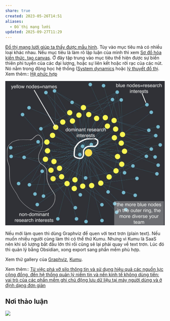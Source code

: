 ```yaml
---
share: true
created: 2023-05-26T14:51
aliases:
  - Đồ thị mạng lưới
updated: 2025-09-27T11:29
---
```

[Đồ thị mạng lưới giúp ta thấy được mẫu hình](../../../%E2%9A%A1Hi%E1%BB%83u%20bi%E1%BA%BFt%20s%C3%A2u/Ngh%C4%A9%20v%E1%BB%81%20vi%E1%BB%87c%20ngh%C4%A9/M%C3%B4i%20tr%C6%B0%E1%BB%9Dng%20ngh%C4%A9,%20nh%E1%BA%ADn%20th%E1%BB%A9c%20t%C4%83ng%20c%C6%B0%E1%BB%9Dng/%C4%90%E1%BB%93%20th%E1%BB%8B%20m%E1%BA%A1ng%20l%C6%B0%E1%BB%9Bi%20gi%C3%BAp%20ta%20th%E1%BA%A5y%20%C4%91%C6%B0%E1%BB%A3c%20m%E1%BA%ABu%20h%C3%ACnh.md). Tùy vào mục tiêu mà có nhiều loại khác nhau. Nếu mục tiêu là làm rõ lập luận của mình thì xem [Sơ đồ hóa kiến thức, tạo canvas](../Minh%20h%E1%BB%8Da,%20s%C6%A1%20%C4%91%E1%BB%93%20h%C3%B3a,%20th%E1%BB%8B%20gi%C3%A1c%20h%C3%B3a,%20t%C6%B0%C6%A1ng%20t%C3%A1c%20h%C3%B3a%20th%C3%B4ng%20tin/S%C6%A1%20%C4%91%E1%BB%93%20h%C3%B3a%20ki%E1%BA%BFn%20th%E1%BB%A9c,%20t%E1%BA%A1o%20canvas.md). Ở đây tập trung vào mục tiêu thể hiện được sự biến thiên phi tuyến của các đại lượng, hoặc sự liên kết hoặc rời rạc của các nút. Nó nằm trong động học hệ thống ([System dynamics](https://en.wikipedia.org/wiki/System_dynamics) hoặc [lý thuyết đồ thị](../../L%C4%A9nh%20v%E1%BB%B1c/Khoa%20h%E1%BB%8Dc%20d%E1%BB%AF%20li%E1%BB%87u/Ph%C3%A2n%20t%C3%ADch%20m%E1%BA%A1ng%20l%C6%B0%E1%BB%9Bi,%20l%C3%BD%20thuy%E1%BA%BFt%20%C4%91%E1%BB%93%20th%E1%BB%8B/L%C3%BD%20thuy%E1%BA%BFt%20%C4%91%E1%BB%93%20th%E1%BB%8B.md). Xem thêm:: [Hệ phức hợp](../../../%E2%9A%A1Hi%E1%BB%83u%20bi%E1%BA%BFt%20s%C3%A2u/C%E1%BB%99ng%20%C4%91%E1%BB%93ng,%20h%E1%BB%87%20sinh%20th%C3%A1i,%20h%E1%BB%87%20ph%E1%BB%A9c%20h%E1%BB%A3p/H%E1%BB%87%20ph%E1%BB%A9c%20h%E1%BB%A3p/index.md)

![Mối quan tâm chung.jpeg](../../../attachments/M%E1%BB%91i%20quan%20t%C3%A2m%20chung.jpeg)

Nếu mới làm quen thì dùng Graphviz để quen với text trơn (plain text). Nếu muốn nhiều người cùng làm thì có thể thử Kumu. Nhưng vì Kumu là SaaS nên khi số lượng bắt đầu lớn thì rồi cũng sẽ lại phải quay về text trơn. Lúc đó thì quản lý bằng Obsidian, xong export sang phần mềm phù hợp.

Xem thử gallery của [Graphviz](https://graphviz.org/gallery/), [Kumu](https://kumu.io/gallery).

Xem thêm:: [Từ việc phá vỡ silo thông tin và sử dụng hiệu quả các nguồn lực cộng đồng, đến hệ thống quản lý niềm tin và nền kinh tế không dùng tiền: vai trò của các phần mềm ghi chú động lưu dữ liệu tại máy người dùng và ở định dạng đơn giản](../../../%F0%9F%93%90%20D%E1%BB%B1%20%C3%A1n/M%C3%B4%20t%E1%BA%A3%20d%E1%BB%B1%20%C3%A1n.md)

## Nơi thảo luận
[![](https://imagizer.imageshack.com/a/img924/9471/eQpmWA.png)](https://discord.com/channels/898550123007709204/1296474612716146719)
